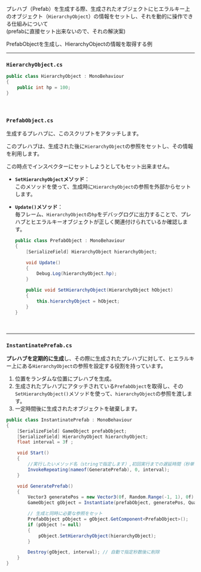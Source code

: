 プレハブ（Prefab）を生成する際、生成されたオブジェクトにヒエラルキー上のオブジェクト（`HierarchyObject`）の情報をセットし、それを動的に操作できる仕組みについて  
(prefabに直接セット出来ないので、それの解決案)


PrefabObjectを生成し、HierarchyObjectの情報を取得する例

---
### `HierarchyObject.cs`  
  ```csharp
  public class HierarchyObject : MonoBehaviour
  {
      public int hp = 100;
  }
  ```
　
　<br>

### `PrefabObject.cs`

生成するプレハブに、このスクリプトをアタッチします。

このプレハブは、生成された後に`HierarchyObject`の参照をセットし、その情報を利用します。  

この時点でインスペクターにセットしようとしてもセット出来ません。


- **`SetHierarchyObject`メソッド**：  
このメソッドを使って、生成時に`HierarchyObject`の参照を外部からセットします。

- **`Update()`メソッド**：   
毎フレーム、`HierarchyObject`の`hp`をデバッグログに出力することで、プレハブとヒエラルキーオブジェクトが正しく関連付けられているか確認します。

  ```csharp
  public class PrefabObject : MonoBehaviour
  {
      [SerializeField] HierarchyObject hierarchyObject;

      void Update()
      {        
          Debug.Log(hierarchyObject.hp);
      }

      public void SetHierarchyObject(HierarchyObject hObject)
      {
          this.hierarchyObject = hObject;    
      }
  }
  ```

　<br>

---

### `InstantinatePrefab.cs`
**プレハブを定期的に生成**し、その際に生成されたプレハブに対して、ヒエラルキー上にある`HierarchyObject`の参照を設定する役割を持っています。

  1. 位置をランダムな位置にプレハブを生成。
  2. 生成されたプレハブにアタッチされている`PrefabObject`を取得し、その`SetHierarchyObject()`メソッドを使って、`hierarchyObject`の参照を渡します。
  3. 一定時間後に生成されたオブジェクトを破棄します。



```csharp
public class InstantinatePrefab : MonoBehaviour
{
    [SerializeField] GameObject prefabObject;
    [SerializeField] HierarchyObject hierarchyObject;
    float interval = 3f ;

    void Start()
    {
        //実行したいメソッド名（stringで指定します）,初回実行までの遅延時間（秒単位）,その後の繰り返し実行の間隔（秒単位）
        InvokeRepeating(nameof(GeneratePrefab), 0, interval);
    }

    void GeneratePrefab()
    {
        Vector3 generatePos = new Vector3(0f, Random.Range(-1, 1), 0f);
        GameObject gObject = Instantiate(prefabObject, generatePos, Quaternion.identity);

        // 生成と同時に必要な参照をセット
        PrefabObject pObject = gObject.GetComponent<PrefabObject>();
        if (pObject != null)
        {
            pObject.SetHierarchyObject(hierarchyObject);
        }

        Destroy(gObject, interval); // 自動で指定秒数後に削除
    }
}

```



